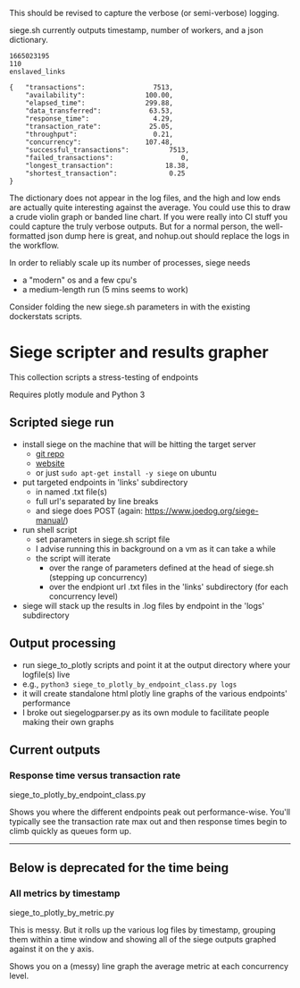 This should be revised to capture the verbose (or semi-verbose) logging.

siege.sh currently outputs timestamp, number of workers, and a json dictionary.

	1665023195
	110
	enslaved_links

	{	"transactions":			        7513,
		"availability":			      100.00,
		"elapsed_time":			      299.88,
		"data_transferred":		       63.53,
		"response_time":		        4.29,
		"transaction_rate":		       25.05,
		"throughput":			        0.21,
		"concurrency":			      107.48,
		"successful_transactions":	        7513,
		"failed_transactions":		           0,
		"longest_transaction":		       18.38,
		"shortest_transaction":		        0.25
	}

The dictionary does not appear in the log files, and the high and low ends are actually quite interesting against the average. You could use this to draw a crude violin graph or banded line chart. If you were really into CI stuff you could capture the truly verbose outputs. But for a normal person, the well-formatted json dump here is great, and nohup.out should replace the logs in the workflow.


In order to reliably scale up its number of processes, siege needs

* a "modern" os and a few cpu's
* a medium-length run (5 mins seems to work)

Consider folding the new siege.sh parameters in with the existing dockerstats scripts.




# Siege scripter and results grapher

This collection scripts a stress-testing of endpoints

Requires plotly module and Python 3

## Scripted siege run

* install siege on the machine that will be hitting the target server
   * [git repo](https://github.com/JoeDog/siege)
   * [website](https://www.joedog.org/siege-home/)
   * or just `sudo apt-get install -y siege` on ubuntu
* put targeted endpoints in 'links' subdirectory
   * in named .txt file(s)
   * full url's separated by line breaks
   * and siege does POST (again: https://www.joedog.org/siege-manual/)
* run shell script
   * set parameters in siege.sh script file
   * I advise running this in background on a vm as it can take a while
   * the script will iterate
      * over the range of parameters defined at the head of siege.sh (stepping up concurrency)
      * over the endpiont url .txt files in the 'links' subdirectory (for each concurrency level)
* siege will stack up the results in .log files by endpoint in the 'logs' subdirectory

## Output processing

* run siege_to_plotly scripts and point it at the output directory where your logfile(s) live
* e.g., `python3 siege_to_plotly_by_endpoint_class.py logs`
* it will create standalone html plotly line graphs of the various endpoints' performance
* I broke out siegelogparser.py as its own module to facilitate people making their own graphs

## Current outputs

### Response time versus transaction rate

siege_to_plotly_by_endpoint_class.py

Shows you where the different endpoints peak out performance-wise. You'll typically see the transaction rate max out and then response times begin to climb quickly as queues form up.

---------
## Below is deprecated for the time being
### All metrics by timestamp

siege_to_plotly_by_metric.py

This is messy. But it rolls up the various log files by timestamp, grouping them within a time window and showing all of the siege outputs graphed against it on the y axis.


Shows you on a (messy) line graph the average metric at each concurrency level.
